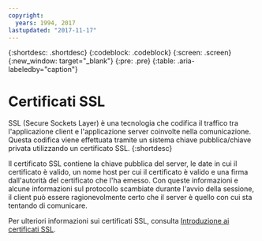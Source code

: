 ```yaml
---
copyright:
  years: 1994, 2017
lastupdated: "2017-11-17"
---
```


{:shortdesc: .shortdesc}
{:codeblock: .codeblock}
{:screen: .screen}
{:new_window: target="_blank"}
{:pre: .pre}
{:table: .aria-labeledby="caption"}

# Certificati SSL
SSL (Secure Sockets Layer) è una tecnologia che codifica il traffico tra l'applicazione client e l'applicazione server coinvolte nella comunicazione. Questa codifica viene effettuata tramite un sistema chiave pubblica/chiave privata utilizzando un certificato SSL.
{:shortdesc}

Il certificato SSL contiene la chiave pubblica del server, le date in cui il certificato è valido, un nome host per cui il certificato è valido e una firma dall'autorità del certificato che l'ha emesso. Con queste informazioni e alcune informazioni sul protocollo scambiate durante l'avvio della sessione, il client può essere ragionevolmente certo che il server è quello con cui sta tentando di comunicare.

Per ulteriori informazioni sui certificati SSL, consulta [Introduzione ai certificati SSL](/docs/infrastructure/ssl-certificates/index.html).
